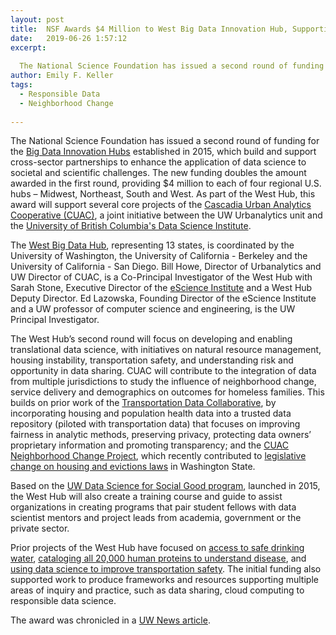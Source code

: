 ```yaml
---
layout: post
title:  NSF Awards $4 Million to West Big Data Innovation Hub, Supporting Urbanalytics Projects 
date:   2019-06-26 1:57:12
excerpt:
  
  The National Science Foundation has issued a second round of funding for the regional Big Data Innovation Hubs, doubling prior funds, to support cross-sector partnerships that enhance the application of data science to societal and scientific challenges. 
author: Emily F. Keller
tags:
  - Responsible Data
  - Neighborhood Change
  
---
```


The National Science Foundation has issued a second round of funding for the [Big Data Innovation Hubs](http://bigdatahubs.org/) established in 2015, which build and support cross-sector partnerships to enhance the application of data science to societal and scientific challenges. The new funding doubles the amount awarded in the first round, providing $4 million to each of four regional U.S. hubs – Midwest, Northeast, South and West. As part of the West Hub, this award will support several core projects of the [Cascadia Urban Analytics Cooperative (CUAC)](https://www.cascadiadata.org/), a joint initiative between the UW Urbanalytics unit and the [University of British Columbia's Data Science Institute](https://dsi.ubc.ca/).

The [West Big Data Hub](https://westbigdatahub.org/), representing 13 states, is coordinated by the University of Washington, the University of California - Berkeley and the University of California - San Diego. Bill Howe, Director of Urbanalytics and UW Director of CUAC, is a Co-Principal Investigator of the West Hub with Sarah Stone, Executive Director of the [eScience Institute](https://escience.washington.edu/) and a West Hub Deputy Director. Ed Lazowska, Founding Director of the eScience Institute and a UW professor of computer science and engineering, is the UW Principal Investigator.

The West Hub’s second round will focus on developing and enabling translational data science, with initiatives on natural resource management, housing instability, transportation safety, and understanding risk and opportunity in data sharing. CUAC will contribute to the integration of data from multiple jurisdictions to study the influence of neighborhood change, service delivery and demographics on outcomes for homeless families. This builds on prior work of the [Transportation Data Collaborative](https://www.uwtdc.org/), by incorporating housing and population health data into a trusted data repository (piloted with transportation data) that focuses on improving fairness in analytic methods, preserving privacy, protecting data owners’ proprietary information and promoting transparency; and the [CUAC Neighborhood Change Project](https://www.cascadiadata.org/projects/neighborhood-change-project), which recently contributed to [legislative change on housing and evictions laws](https://www.cascadiadata.org/news/2019/05/15/evictions-legislation.html) in Washington State.

Based on the [UW Data Science for Social Good program](https://escience.washington.edu/dssg/), launched in 2015, the West Hub will also create a training course and guide to assist organizations in creating programs that pair student fellows with data scientist mentors and project leads from academia, government or the private sector.

Prior projects of the West Hub have focused on [access to safe drinking water](https://findanewway.ca.gov/2018/11/20/cawaterdatachallenge/), [cataloging all 20,000 human proteins to understand disease](https://www.microsoft.com/en-us/research/blog/helping-proteomics-scientists-share-peptide-data-azure-does-the-heavy-lifting/), and [using data science to improve transportation safety](https://www.bigdatahubs.io/). The initial funding also supported work to produce frameworks and resources supporting multiple areas of inquiry and practice, such as data sharing, cloud computing to responsible data science.

The award was chronicled in a [UW News article](https://www.washington.edu/news/2019/06/19/escience-institute-west-hub/).
